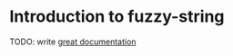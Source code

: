 # Introduction to fuzzy-string

TODO: write [great documentation](http://jacobian.org/writing/great-documentation/what-to-write/)
